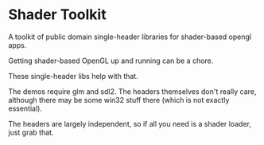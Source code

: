 # Shader Toolkit
A toolkit of public domain single-header libraries for shader-based opengl apps.

Getting shader-based OpenGL up and running can be a chore.

These single-header libs help with that.

The demos require glm and sdl2. The headers themselves don't really care,
although there may be some win32 stuff there (which is not exactly essential).

The headers are largely independent, so if all you need is a shader loader,
just grab that.
